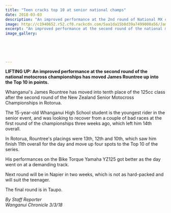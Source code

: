 ```yaml
---
title: "Teen cracks top 10 at senior national champs"
date: 2018-03-03
description: "An improved performance at the 2nd round of National MX champs has moved James Rountree up into the Top 10..."
image: http://c1940652.r52.cf0.rackcdn.com/5aa1da15b8d39a7499000a56/James-Rountree-photo-off-facebook-3-march-chron.jpg
excerpt: "An improved performance at the second round of the national motocross championships has moved James Rountree up into the Top 10 in points."
image_gallery:
    
    
    
    
    
---
```


<p><strong>LIFTING UP:&nbsp;An improved performance at the second round of the national motocross championships has moved James Rountree up into the Top 10 in points.</strong></p>
<p class="element element-paragraph">Whanganui's James Rountree has moved into tenth place of the 125cc class after the second round of the New Zealand Senior Motocross Championships in Rotorua.</p>
<p class="element element-paragraph">The 15-year-old Whanganui High School student is the youngest rider in the senior event, and was looking to recover from a couple of bad races at the first round of the championships three weeks ago, which left him 14th overall.</p>
<p class="element element-paragraph">In Rotorua, Rountree's placings were 13th, 12th and 10th, which saw him finish 11th overall for the day and move up four spots to the Top 10 of the series.</p>
<p class="element element-paragraph">His performances on the Bike Torque Yamaha YZ125 got better as the day went on at a demanding track.</p>
<p class="element element-paragraph">Next round will be in Napier in two weeks, which is not as hard-packed and will suit the teenager.</p>
<p class="element element-paragraph">The final round is in Taupo.</p>
<p class="element element-paragraph"><em>By Staff Reporter</em><br /><em>Wanganui Chronicle 3/3/18</em></p>

